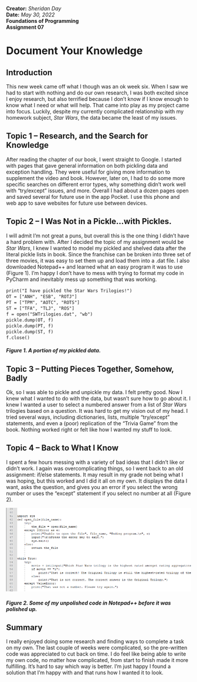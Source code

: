 **Creator:** *Sheridan Day*  
**Date:** *May 30, 2022*  
**Foundations of Programming**  
**Assignment 07**


# Document Your Knowledge 
 
## Introduction 
This new week came off what I though was an ok week six. When I saw we had to start with nothing and do our own research, I was both excited since I enjoy research, but also terrified because I don’t know if I know enough to know what I need or what will help. That came into play as my project came into focus. Luckily, despite my currently complicated relationship with my homework subject, *Star Wars*, the data became the least of my issues. 
 
## Topic 1 – Research, and the Search for Knowledge 
After reading the chapter of our book, I went straight to Google. I started with pages that gave general information on both pickling data and exception handling. They were useful for giving more information to supplement the video and book. However, later on, I had to do some more specific searches on different error types, why something didn’t work well with “try/except” issues, and more. Overall I had about a dozen pages open and saved several for future use in the app Pocket. I use this phone and web app to save websites for future use between devices. 


## Topic 2 – I Was Not in a Pickle…with Pickles. 
I will admit I’m not great a puns, but overall this is the one thing I didn’t have a hard problem with. After I decided the topic of my assignment would be *Star Wars*, I knew I wanted to model my pickled and shelved data after the literal pickle lists in book. Since the franchise can be broken into three set of three movies, it was easy to set them up and load them into a .dat file. I also downloaded Notepad++ and learned what an easy program it was to use (Figure 1). I’m happy I don’t have to mess with trying to format my code in PyCharm and inevitably mess up something that was working. 

```
print("I have pickled the Star Wars Trilogies!")
OT = ["ANH", "ESB", "ROTJ"]
PT = ["TPM", "AOTC", "ROTS"]
ST = ["TFA", "TLJ", "ROS"]
f = open("SWTrilogies.dat", "wb")
pickle.dump(OT, f)
pickle.dump(PT, f)
pickle.dump(ST, f)
f.close()
```
##### *Figure 1. A portion of my pickled data.*  

## Topic 3 – Putting Pieces Together, Somehow, Badly 
Ok, so I was able to pickle and unpickle my data. I felt pretty good. Now I knew what I wanted to do with the data, but wasn’t sure how to go about it. I knew I wanted a user to select a numbered answer from a list of *Star Wars* trilogies based on a question. It was hard to get my vision out of my head. I tried several ways, including dictionaries, lists, multiple “try/except” statements, and even a (poor) replication of the “Trivia Game” from the book. Nothing worked right or felt like how I wanted my stuff to look. 


## Topic 4 – Back to What I Know 
I spent a few hours messing with a variety of bad ideas that I didn’t like or didn’t work. I again was overcomplicating things, so I went back to an old assignment: if/else statements. It may result in my grade not being what I was hoping, but this worked and I did it all on my own. It displays the data I want, asks the question, and gives you an error if you select the wrong number or uses the “except” statement if you select no number at all (Figure 2). 

![Some of my code in Notepad++](https://github.com/SheridanDay/IntroToProg-Python-Mod07/blob/main/docs/images/NP_almost_there.PNG?raw=true "Some of my code in Notepad++")
##### *Figure 2. Some of my unpolished code in Notepad++ before it was polished up.*  

## Summary 
I really enjoyed doing some research and finding ways to complete a task on my own. The last couple of weeks were complicated, so the pre-written code was appreciated to cut back on time. I do feel like being able to write my own code, no matter how complicated, from start to finish made it more fulfilling. It’s hard to say which way is better. I’m just happy I found a solution that I’m happy with and that runs how I wanted it to look. 
